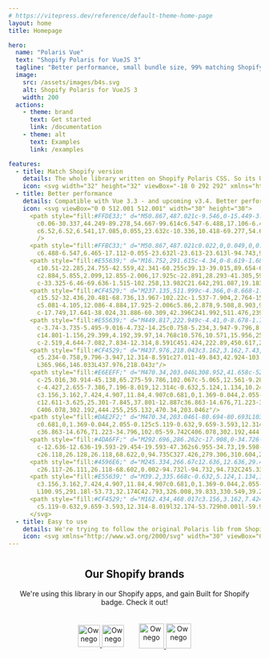 ```yaml
---
# https://vitepress.dev/reference/default-theme-home-page
layout: home
title: Homepage

hero:
  name: "Polaris Vue"
  text: "Shopify Polaris for VueJS 3"
  tagline: "Better performance, small bundle size, 99% matching Shopify Polaris 12.\nCompatible with Vue 3.3 (and upcoming v3.4)"
  image:
    src: /assets/images/b4s.svg
    alt: Shopify Polaris for VueJS 3
    width: 200
  actions:
    - theme: brand
      text: Get started
      link: /documentation
    - theme: alt
      text: Examples
      link: /examples

features:
  - title: Match Shopify version
    details: The whole library written on Shopify Polaris CSS. So its UI is 99% matching Shopify Polaris version.
    icon: <svg width="32" height="32" viewBox="-18 0 292 292" xmlns="http://www.w3.org/2000/svg"><path d="M223.774 57.34c-.201-1.46-1.48-2.268-2.537-2.357-1.055-.088-23.383-1.743-23.383-1.743s-15.507-15.395-17.209-17.099c-1.703-1.703-5.029-1.185-6.32-.805-.19.056-3.388 1.043-8.678 2.68-5.18-14.906-14.322-28.604-30.405-28.604-.444 0-.901.018-1.358.044C129.31 3.407 123.644.779 118.75.779c-37.465 0-55.364 46.835-60.976 70.635-14.558 4.511-24.9 7.718-26.221 8.133-8.126 2.549-8.383 2.805-9.45 10.462C21.3 95.806.038 260.235.038 260.235l165.678 31.042 89.77-19.42S223.973 58.8 223.775 57.34zM156.49 40.848l-14.019 4.339c.005-.988.01-1.96.01-3.023 0-9.264-1.286-16.723-3.349-22.636 8.287 1.04 13.806 10.469 17.358 21.32zm-27.638-19.483c2.304 5.773 3.802 14.058 3.802 25.238 0 .572-.005 1.095-.01 1.624-9.117 2.824-19.024 5.89-28.953 8.966 5.575-21.516 16.025-31.908 25.161-35.828zm-11.131-10.537c1.617 0 3.246.549 4.805 1.622-12.007 5.65-24.877 19.88-30.312 48.297l-22.886 7.088C75.694 46.16 90.81 10.828 117.72 10.828z" fill="#95BF46"/><path d="M221.237 54.983c-1.055-.088-23.383-1.743-23.383-1.743s-15.507-15.395-17.209-17.099c-.637-.634-1.496-.959-2.394-1.099l-12.527 256.233 89.762-19.418S223.972 58.8 223.774 57.34c-.201-1.46-1.48-2.268-2.537-2.357" fill="#5E8E3E"/><path d="M135.242 104.585l-11.069 32.926s-9.698-5.176-21.586-5.176c-17.428 0-18.305 10.937-18.305 13.693 0 15.038 39.2 20.8 39.2 56.024 0 27.713-17.577 45.558-41.277 45.558-28.44 0-42.984-17.7-42.984-17.7l7.615-25.16s14.95 12.835 27.565 12.835c8.243 0 11.596-6.49 11.596-11.232 0-19.616-32.16-20.491-32.16-52.724 0-27.129 19.472-53.382 58.778-53.382 15.145 0 22.627 4.338 22.627 4.338" fill="#FFF"/></svg>
  - title: Better performance
    details: Compatible with Vue 3.3 - and upcoming v3.4. Better performance, small bundle size.
    icon: <svg viewBox="0 0 512.001 512.001" width="30" height="30">
      <path style="fill:#FFDE33;" d="M50.867,487.021c-9.546,0-15.449-3.892-18.721-7.169c-3.281-3.281-7.19-9.207-7.169-18.797
        c0.06-30.337,44.249-89.278,54.667-99.614c6.547-6.488,17.106-6.477,23.632,0.055l47.226,47.226
        c6.52,6.52,6.541,17.085,0.055,23.632c-10.336,10.418-69.277,54.607-99.614,54.667C50.916,487.021,50.888,487.021,50.867,487.021z"
        />
      <path style="fill:#FFBC33;" d="M50.867,487.021c0.022,0,0.049,0,0.076,0c30.337-0.06,89.278-44.249,99.614-54.667
        c6.488-6.547,6.465-17.112-0.055-23.632l-23.613-23.613l-94.743,94.743C35.418,483.128,41.321,487.021,50.867,487.021z"/>
      <path style="fill:#E55639;" d="M16.752,291.615c-4.34,0-8.619-1.685-11.83-4.89c-5.009-4.994-6.34-12.604-3.32-19.003
        c10.51-22.285,24.755-42.559,42.341-60.255c39.13-39.015,89.654-61.17,142.32-62.435c6.76-0.382,12.549,3.494,15.427,9.349
        c2.884,5.855,2.099,12.855-2.006,17.925c-22.891,28.293-41.305,59.737-54.732,93.459c-2.976,7.479-10.87,11.792-18.759,10.243
        c-33.325-6.46-69.636-1.515-102.258,13.982C21.642,291.087,19.183,291.615,16.752,291.615z"/>
      <path style="fill:#CF4529;" d="M237.135,511.999c-4.366,0-8.668-1.706-11.879-4.939c-4.999-5.021-6.291-12.647-3.233-19.036
        c15.52-32.436,20.481-68.736,13.967-102.22c-1.537-7.904,2.764-15.782,10.243-18.759c33.722-13.426,65.166-31.842,93.459-54.732
        c5.081-4.105,12.086-4.884,17.925-2.006c5.86,2.878,9.508,8.903,9.349,15.427c-1.265,52.666-23.42,103.19-62.38,142.265
        c-17.749,17.641-38.024,31.886-60.309,42.396C241.992,511.476,239.551,511.999,237.135,511.999z"/>
      <path style="fill:#E55639;" d="M449.817,222.949c-4.41,0-8.678-1.745-11.84-4.907L293.955,74.023
        c-3.74-3.735-5.495-9.016-4.732-14.25c0.758-5.234,3.947-9.796,8.591-12.314c49.853-27.017,103.445-42.93,159.29-47.302
        c14.801-1.156,29.399,4.192,39.97,14.768c10.576,10.571,15.956,25.152,14.763,40.002c-4.372,55.833-20.285,109.415-47.296,159.257
        c-2.519,4.644-7.082,7.834-12.314,8.591C451.424,222.89,450.617,222.949,449.817,222.949z"/>
      <path style="fill:#CF4529;" d="M437.976,218.043c3.162,3.162,7.43,4.907,11.84,4.907c0.802,0,1.608-0.06,2.409-0.174
        c5.234-0.758,9.796-3.947,12.314-8.591c27.011-49.843,42.924-103.424,47.296-159.257c1.193-14.85-4.187-29.432-14.763-40.002
        L365.966,146.033L437.976,218.043z"/>
      <path style="fill:#E6EEFF;" d="M470.34,203.046L308.952,41.658c-52.084,26.085-99.15,64.269-135.304,109.584
        c-25.016,30.914-45.138,65.275-59.786,102.067c-5.065,12.561-9.289,25.257-12.914,37.872l-53.73,32.174
        c-4.427,2.655-7.386,7.196-8.019,12.314c-0.632,5.124,1.134,10.249,4.781,13.895l118.454,118.454
        c3.156,3.162,7.424,4.907,11.84,4.907c0.681,0,1.369-0.044,2.055-0.125c5.119-0.632,9.659-3.593,12.314-8.019l32.174-53.729
        c12.611-3.625,25.301-7.845,37.801-12.887c36.863-14.676,71.223-34.796,102.05-59.742
        C406.078,302.192,444.255,255.132,470.34,203.046z"/>
      <path style="fill:#DAE2F2;" d="M470.34,203.046l-80.694-80.693L103.208,408.791l59.226,59.226c3.156,3.162,7.424,4.907,11.84,4.907
        c0.681,0,1.369-0.044,2.055-0.125c5.119-0.632,9.659-3.593,12.314-8.019l32.174-53.729c12.611-3.625,25.301-7.845,37.801-12.887
        c36.863-14.676,71.223-34.796,102.05-59.742C406.078,302.192,444.255,255.132,470.34,203.046z"/>
      <path style="fill:#4DA6FF;" d="M292.696,286.262c-17.908,0-34.726-6.955-47.362-19.592l0,0c0-0.006,0-0.006,0-0.006s0,0-0.006,0
        c-12.636-12.636-19.593-29.454-19.593-47.362s6.955-34.73,19.598-47.367c26.113-26.118,68.606-26.113,94.729-0.006
        c26.118,26.128,26.118,68.622,0,94.735C327.426,279.306,310.604,286.262,292.696,286.262z"/>
      <path style="fill:#4596E6;" d="M245.334,266.67c12.636,12.636,29.454,19.592,47.362,19.592c17.908,0,34.73-6.955,47.367-19.598
        c26.117-26.111,26.118-68.602,0.002-94.732l-94.732,94.732C245.334,266.665,245.334,266.665,245.334,266.67z"/>
      <path style="fill:#E55639;" d="M39.2,335.668c-0.632,5.124,1.134,10.249,4.781,13.895l118.454,118.454
        c3.156,3.162,7.424,4.907,11.84,4.907c0.681,0,1.369-0.044,2.055-0.125c5.119-0.632,9.659-3.593,12.314-8.019l32.174-53.729h0.001
        L100.95,291.18l-53.73,32.174C42.793,326.008,39.833,330.549,39.2,335.668z"/>
      <path style="fill:#CF4529;" d="M162.434,468.017c3.156,3.162,7.424,4.907,11.84,4.907c0.681,0,1.369-0.044,2.055-0.125
        c5.119-0.632,9.659-3.593,12.314-8.019l32.174-53.729h0.001l-59.935-59.935l-57.676,57.676L162.434,468.017z"/>
      </svg>
  - title: Easy to use
    details: We're trying to follow the original Polaris lib from Shopify, so you can use it mostly similar with React version.
    icon: <svg xmlns="http://www.w3.org/2000/svg" width="30" viewBox="0 0 256 220.8"><path fill="#41B883" d="M204.8 0H256L128 220.8 0 0h97.92L128 51.2 157.44 0h47.36Z"></path><path fill="#41B883" d="m0 0 128 220.8L256 0h-51.2L128 132.48 50.56 0H0Z"></path><path fill="#35495E" d="M50.56 0 128 133.12 204.8 0h-47.36L128 51.2 97.92 0H50.56Z"></path></svg>
---
```


<div style="text-align: center; margin-top: 40px;">

## Our Shopify brands

We're using this library in our Shopify apps, and gain Built for Shopify badge. Check it out!

<div style="display: flex; justify-content: center; align-items: center; flex-wrap: wrap; gap: 30px">
  <a href="https://qikify.com?utm_source=polaris-vue&utm_medium=referral&utm_campaign=website" target="_blank" rel="noopener noreferrer">
    <img src="/assets/images/qikify.svg" alt="Ownego" class="light-mode-logo" width="44" style="margin: 20px auto;">
    <img src="/assets/images/qikify-white.svg" alt="Ownego" class="dark-mode-logo" width="44" style="margin: 20px auto;">
  </a>

  <a href="https://teeinblue.com?utm_source=polaris-vue&utm_medium=referral&utm_campaign=website" target="_blank" rel="noopener noreferrer">
    <img src="/assets/images/teeinblue.svg" alt="Ownego" class="light-mode-logo" width="50" style="margin: 20px auto;">
    <img src="/assets/images/teeinblue-white.svg" alt="Ownego" class="dark-mode-logo" width="50" style="margin: 20px auto;">
  </a>
</div>

</div>
